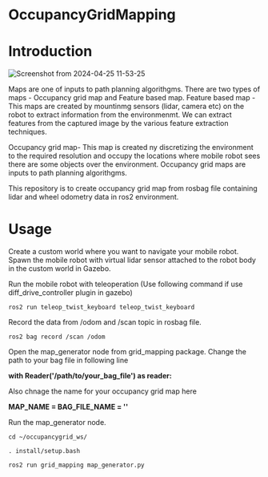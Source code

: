 # OccupancyGridMapping

# Introduction

![Screenshot from 2024-04-25 11-53-25](https://github.com/santosh051997/OccupancyGridMapping/assets/163696678/ba087bf8-e7d7-42e7-946e-85eb51c1d378)




Maps are one of inputs to path planning algorithgms. There are two types of maps - Occupancy grid map and Feature based map.
Feature based map - This maps are created by mountinmg sensors (lidar, camera etc) on the robot to extract information from the environmenmt.
We can extract features from the captured image by the various feature extraction techniques.

Occupancy grid map- This map is created ny discretizing the environment to the required resolution and occupy the locations where mobile robot sees there are some objects over the environment.
Occupancy grid maps are inputs to path planning algorithgms.

This repository is to create occupancy grid map from rosbag file containing lidar and wheel odometry data in ros2 environment.

# Usage

Create a custom world where you want to navigate your mobile robot.
Spawn the mobile robot with virtual lidar sensor attached to the robot body in the custom world in Gazebo.

Run the mobile robot with teleoperation (Use following command if use diff_drive_controller plugin in gazebo)


```console
ros2 run teleop_twist_keyboard teleop_twist_keyboard
```


Record the data from /odom and /scan topic in rosbag file.


```console
ros2 bag record /scan /odom
```


Open the map_generator node from grid_mapping package. Change the path to your bag file in following line

**with Reader('/path/to/your_bag_file') as reader:**

Also chnage the name for your occupancy grid map here

**MAP_NAME = BAG_FILE_NAME = ''**

Run the map_generator node.

```console
cd ~/occupancygrid_ws/

. install/setup.bash

ros2 run grid_mapping map_generator.py
```









